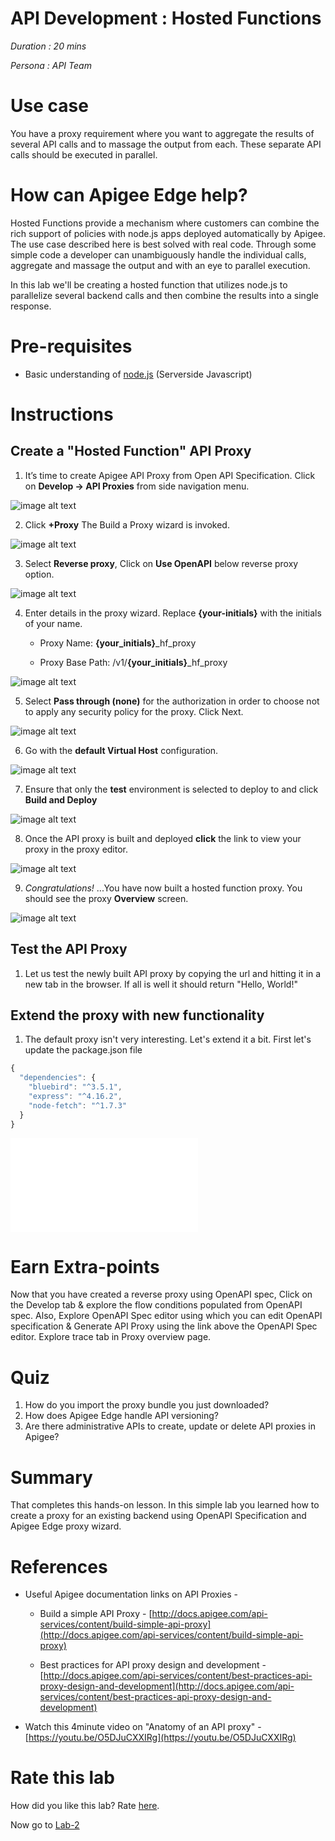 # API Development : Hosted Functions

*Duration : 20 mins*

*Persona : API Team*

# Use case

You have a proxy requirement where you want to aggregate the results of several API calls and to massage the output from each. These separate API calls should be executed in parallel.

# How can Apigee Edge help?

Hosted Functions provide a mechanism where customers can combine the rich support of policies with node.js apps deployed automatically by Apigee. The use case described here is best solved with real code. Through some simple code a developer can unambiguously handle the individual calls, aggregate and massage the output and with an eye to parallel execution.

In this lab we'll be creating a hosted function that utilizes node.js to parallelize several backend calls and then combine the results into a single response.

# Pre-requisites

* Basic understanding of [node.js](https://nodejs.org/en/) (Serverside Javascript)

# Instructions

## Create a "Hosted Function" API Proxy

1. It’s time to create Apigee API Proxy from Open API Specification. Click on **Develop → API Proxies** from side navigation menu.

![image alt text](./media/image_5.jpg)

2. Click **+Proxy** The Build a Proxy wizard is invoked. 

![image alt text](./media/image_6.jpg)

3. Select **Reverse proxy**, Click on **Use OpenAPI** below reverse proxy option.

![image alt text](./media/ChooseHostedFunction.png)

4. Enter details in the proxy wizard. Replace **{your-initials}** with the initials of your name. 

    * Proxy Name: **{your_initials}**_hf_proxy

    * Proxy Base Path: /v1/**{your_initials}**_hf_proxy

![image alt text](./media/ProxyDetails.png)

5. Select **Pass through (none)** for the authorization in order to choose not to apply any security policy for the proxy. Click Next. 

![image alt text](./media/image_12.jpg)

6. Go with the **default Virtual Host** configuration.

![image alt text](./media/image_13.jpg)

7. Ensure that only the **test** environment is selected to deploy to and click **Build and Deploy** 

![image alt text](./media/image_14.jpg)

8. Once the API proxy is built and deployed **click** the link to view your proxy in the proxy editor. 

![image alt text](./media/image_15.png)

9. *Congratulations!* ...You have now built a hosted function proxy. You should see the proxy **Overview** screen.

![image alt text](./media/image_16.png)

## Test the API Proxy
1. Let us test the newly built API proxy by copying the url and hitting it in a new tab in the browser. If all is well it should return "Hello, World!"

## Extend the proxy with new functionality

1. The default proxy isn't very interesting. Let's extend it a bit. First let's update the package.json file


```javascript
{
  "dependencies": {
    "bluebird": "^3.5.1",
    "express": "^4.16.2",
    "node-fetch": "^1.7.3"
  }
}
```
![image alt text](./media/package.json)

# Earn Extra-points

Now that you have created a reverse proxy using OpenAPI spec, Click on the Develop tab & explore the flow conditions populated from OpenAPI spec. Also, Explore OpenAPI Spec editor using which you can edit OpenAPI specification & Generate API Proxy using the link above the OpenAPI Spec editor. Explore trace tab in Proxy overview page.

# Quiz

1. How do you import the proxy bundle you just downloaded? 
2. How does Apigee Edge handle API versioning? 
3. Are there administrative APIs to create, update or delete API proxies in Apigee?

# Summary

That completes this hands-on lesson. In this simple lab you learned how to create a proxy for an existing backend using OpenAPI Specification and Apigee Edge proxy wizard.

# References

* Useful Apigee documentation links on API Proxies - 

    * Build a simple API Proxy - [http://docs.apigee.com/api-services/content/build-simple-api-proxy](http://docs.apigee.com/api-services/content/build-simple-api-proxy) 

    * Best practices for API proxy design and development - [http://docs.apigee.com/api-services/content/best-practices-api-proxy-design-and-development](http://docs.apigee.com/api-services/content/best-practices-api-proxy-design-and-development) 

* Watch this 4minute video on "Anatomy of an API proxy" - [https://youtu.be/O5DJuCXXIRg](https://youtu.be/O5DJuCXXIRg) 

# Rate this lab

How did you like this lab? Rate [here](https://goo.gl/forms/G8LAPkDWVNncR9iw2).

Now go to [Lab-2](https://github.com/apigee/devjam3/tree/master/Labs/Core/Lab%202%20Traffic%20Management%20-%20Throttle%20APIs)

